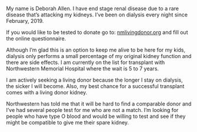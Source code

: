 My name is Deborah Allen.  I have end stage renal disease due to a rare disease that’s attacking my kidneys.  I’ve been on dialysis every night since February, 2019.

If you would like to be tested to donate go to: [nmlivingdonor.org](http://nmlivingdonor.org) and fill out the online questionnaire.

Although I’m glad this is an option to keep me alive to be here for my kids, dialysis only performs a small percentage of my original kidney function and there are side effects.  I am currently on the list for transplant with Northwestern Memorial Hospital where the wait is 5 to 7 years.

I am actively seeking a living donor because the longer I stay on dialysis, the sicker I will become.  Also, my best chance for a successful transplant comes with a living donor kidney.  

Northwestern has told me that it will be hard to find a comparable donor and I’ve had several people test for me who are not a match.  I’m looking for people who have type O blood and would be willing to test and see if they might be compatible to give me their spare kidney.
